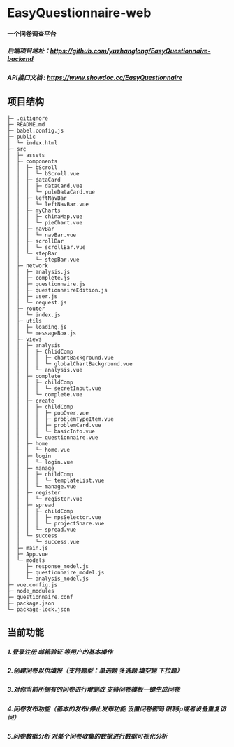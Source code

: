# EasyQuestionnaire-web

#### 一个问卷调查平台

##### 后端项目地址：https://github.com/yuzhanglong/EasyQuestionnaire-backend

##### API接口文档 : https://www.showdoc.cc/EasyQuestionnaire



## 项目结构

```
├─ .gitignore
├─ README.md
├─ babel.config.js
├─ public
│  └─ index.html
├─ src
│  ├─ assets
│  ├─ components
│  │  ├─ bScroll
│  │  │  └─ bScroll.vue
│  │  ├─ dataCard
│  │  │  ├─ dataCard.vue
│  │  │  └─ puleDataCard.vue
│  │  ├─ leftNavBar
│  │  │  └─ leftNavBar.vue
│  │  ├─ myCharts
│  │  │  ├─ chinaMap.vue
│  │  │  └─ pieChart.vue
│  │  ├─ navBar
│  │  │  └─ navBar.vue
│  │  ├─ scrollBar
│  │  │  └─ scrollBar.vue
│  │  └─ stepBar
│  │     └─ stepBar.vue
│  ├─ network
│  │  ├─ analysis.js
│  │  ├─ complete.js
│  │  ├─ questionnaire.js
│  │  ├─ questionnaireEdition.js
│  │  ├─ user.js
│  │  └─ request.js
│  ├─ router
│  │  └─ index.js
│  ├─ utils
│  │  ├─ loading.js
│  │  └─ messageBox.js
│  ├─ views
│  │  ├─ analysis
│  │  │  ├─ ChlidComp
│  │  │  │  ├─ chartBackground.vue
│  │  │  │  └─ globalChartBackground.vue
│  │  │  └─ analysis.vue
│  │  ├─ complete
│  │  │  ├─ childComp
│  │  │  │  └─ secretInput.vue
│  │  │  └─ complete.vue
│  │  ├─ create
│  │  │  ├─ childComp
│  │  │  │  ├─ popOver.vue
│  │  │  │  ├─ problemTypeItem.vue
│  │  │  │  ├─ problemCard.vue
│  │  │  │  └─ basicInfo.vue
│  │  │  └─ questionnaire.vue
│  │  ├─ home
│  │  │  └─ home.vue
│  │  ├─ login
│  │  │  └─ login.vue
│  │  ├─ manage
│  │  │  ├─ childComp
│  │  │  │  └─ templateList.vue
│  │  │  └─ manage.vue
│  │  ├─ register
│  │  │  └─ register.vue
│  │  ├─ spread
│  │  │  ├─ childComp
│  │  │  │  ├─ npsSelector.vue
│  │  │  │  └─ projectShare.vue
│  │  │  └─ spread.vue
│  │  └─ success
│  │     └─ success.vue
│  ├─ main.js
│  ├─ App.vue
│  └─ models
│     ├─ response_model.js
│     ├─ questionnaire_model.js
│     └─ analysis_model.js
├─ vue.config.js
├─ node_modules
├─ questionnaire.conf
├─ package.json
└─ package-lock.json
```



## 当前功能

##### 1.登录注册 邮箱验证 等用户的基本操作
##### 2.创建问卷以供填报（支持题型：单选题 多选题 填空题 下拉题）
##### 3.对你当前所拥有的问卷进行增删改  支持问卷模板一键生成问卷
##### 4.问卷发布功能（基本的发布/停止发布功能 设置问卷密码 限制ip或者设备重复访问）
##### 5.问卷数据分析 对某个问卷收集的数据进行数据可视化分析
